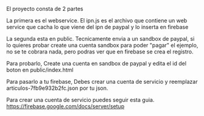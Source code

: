 El proyecto consta de 2 partes

La primera es el webservice.
El ipn.js es el archivo que contiene un web service que cacha lo que viene del ipn de paypal y lo inserta en firebase

La segunda esta en public.
Tecnicamente envia a un sandbox de paypal, si lo quieres probar create una cuenta sandbox para poder "pagar" el ejemplo, no se te cobrara nada, pero podras ver que en firebase se crea el registro.

Para probarlo,
Create una cuenta en sandbox de paypal y edita el id del boton en public/index.html

Para pasarlo a tu firebase,
Debes crear una cuenta de servicio y reemplazar articulos-7fb9e932b2fc.json por tu json.

Para crear una cuenta de servicio puedes seguir esta guia.
https://firebase.google.com/docs/server/setup



